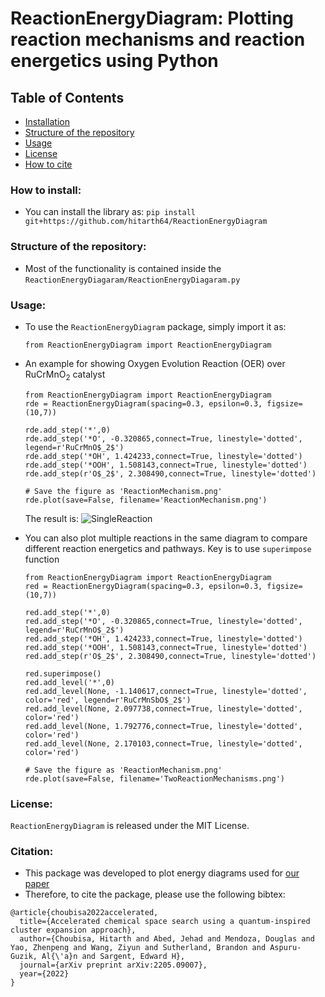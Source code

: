 # ReactionEnergyDiagram: Plotting reaction mechanisms and reaction energetics using Python

## Table of Contents

- [Installation](#how-to-install)
- [Structure of the repository](#structure-of-the-repository)
- [Usage](#usage)
- [License](#license)
- [How to cite](#citation)

### How to install: 
- You can install the library as: ```pip install git+https://github.com/hitarth64/ReactionEnergyDiagram```

### Structure of the repository:
- Most of the functionality is contained inside the ```ReactionEnergyDiagaram/ReactionEnergyDiagaram.py```

### Usage:
- To use the ```ReactionEnergyDiagram``` package, simply import it as:

   ```from ReactionEnergyDiagram import ReactionEnergyDiagram```
   
- An example for showing Oxygen Evolution Reaction (OER) over RuCrMnO<sub>2</sub> catalyst 
   ```
   from ReactionEnergyDiagram import ReactionEnergyDiagram
   rde = ReactionEnergyDiagram(spacing=0.3, epsilon=0.3, figsize=(10,7))
   
   rde.add_step('*',0)
   rde.add_step('*O', -0.320865,connect=True, linestyle='dotted', legend=r'RuCrMnO$_2$')
   rde.add_step('*OH', 1.424233,connect=True, linestyle='dotted')
   rde.add_step('*OOH', 1.508143,connect=True, linestyle='dotted')
   rde.add_step(r'O$_2$', 2.308490,connect=True, linestyle='dotted')
   
   # Save the figure as 'ReactionMechanism.png'
   rde.plot(save=False, filename='ReactionMechanism.png')
   ```
   
   The result is:
   ![SingleReaction](https://github.com/hitarth64/ReactionEnergyDiagram/blob/main/examples/ReactionMechanism.png)

- You can also plot multiple reactions in the same diagram to compare different reaction energetics and pathways. Key is to use ```superimpose``` function
   ```
   from ReactionEnergyDiagram import ReactionEnergyDiagram
   red = ReactionEnergyDiagram(spacing=0.3, epsilon=0.3, figsize=(10,7))
   
   red.add_step('*',0)
   red.add_step('*O', -0.320865,connect=True, linestyle='dotted', legend=r'RuCrMnO$_2$')
   red.add_step('*OH', 1.424233,connect=True, linestyle='dotted')
   red.add_step('*OOH', 1.508143,connect=True, linestyle='dotted')
   red.add_step(r'O$_2$', 2.308490,connect=True, linestyle='dotted')
   
   red.superimpose()
   red.add_level('*',0)
   red.add_level(None, -1.140617,connect=True, linestyle='dotted', color='red', legend=r'RuCrMnSbO$_2$')
   red.add_level(None, 2.097738,connect=True, linestyle='dotted', color='red')
   red.add_level(None, 1.792776,connect=True, linestyle='dotted', color='red')
   red.add_level(None, 2.170103,connect=True, linestyle='dotted', color='red')
   
   # Save the figure as 'ReactionMechanism.png'
   rde.plot(save=False, filename='TwoReactionMechanisms.png')
   ```

### License:
```ReactionEnergyDiagram``` is released under the MIT License. 

### Citation:
- This package was developed to plot energy diagrams used for [our paper](https://arxiv.org/abs/2205.09007)
- Therefore, to cite the package, please use the following bibtex:
```
@article{choubisa2022accelerated,
  title={Accelerated chemical space search using a quantum-inspired cluster expansion approach},
  author={Choubisa, Hitarth and Abed, Jehad and Mendoza, Douglas and Yao, Zhenpeng and Wang, Ziyun and Sutherland, Brandon and Aspuru-Guzik, Al{\'a}n and Sargent, Edward H},
  journal={arXiv preprint arXiv:2205.09007},
  year={2022}
}
```
